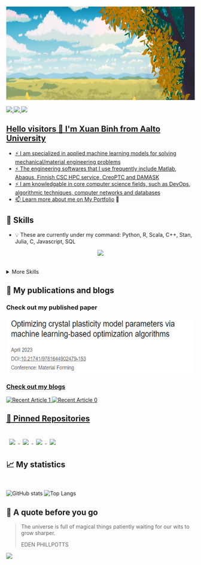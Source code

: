 <!--
**SpringNuance/SpringNuance** is a ✨ _special_ ✨ repository because its `README.md` (this file) appears on your GitHub profile.
-->

<a target="_blank"><img src="https://github.com/SpringNuance/SpringNuance/blob/main/background.png" alt="background" width=auto height="250"> 

<a target="LinkedIn Badge" href="https://www.linkedin.com/in/xuanbinh"><img src="https://img.shields.io/badge/LinkedIn-Profile-informational?style=flat&logo=linkedin&logoColor=white&color=0D76A8" height="25" />
<a target="ResearchGate Badge" href="https://www.researchgate.net/profile/Binh-Nguyen-156"><img src="https://img.shields.io/badge/ResearchGate-00CCBB?style=for-the-badge&logo=ResearchGate&logoColor=white" height="25" />
<a target="Medium Badge" href="https://medium.com/@xuanbinh.dev"><img src="https://img.shields.io/badge/Medium-12100E?style=for-the-badge&logo=medium&logoColor=white" height="25" />

## Hello visitors 👋 I'm Xuan Binh from Aalto University



- :zap: I am specialized in applied machine learning models for solving mechanical/material engineering problems
- :zap: The engineering softwares that I use frequently include Matlab, Abaqus, Finnish CSC HPC service, CreoPTC and DAMASK 
- :zap: I am knowledgable in core computer science fields, such as DevOps, algorithmic techniques, computer networks and databases
- 📫 Learn more about me on [My Portfolio](https://springnuance.github.io) :dart:
  
## 💼 Skills

- :bulb: These are currently under my command: Python, R, Scala, C++, Stan, Julia, C, Javascript, SQL

<p align="center">
  <a href="https://skillicons.dev">
    <img src="https://skillicons.dev/icons?i=py,pytorch,tensorflow,matlab,r,scala,cpp,postgres,bash&perline=9"/>
  </a>
</p>
<br> 

<details>
<summary>More Skills</summary>
  
<p align="center">
  <a href="https://skillicons.dev">
    <img src="https://skillicons.dev/icons?i=git,linux,bash,docker,c,aws,gcp,kubernetes,latex&perline=9"/>
  </a>
</p>
<br> 

</details>

## :notebook_with_decorative_cover: My publications and blogs

### Check out my published paper
<a target="_blank" href="https://www.researchgate.net/publication/370122286_Optimizing_crystal_plasticity_model_parameters_via_machine_learning-based_optimization_algorithms"><img src="https://github.com/SpringNuance/SpringNuance/blob/main/publication1.png" alt="Recent Paper 0" width=auto height="150"> 
  
### Check out my blogs
<a target="_blank" href="https://github-readme-medium-recent-article.vercel.app/medium/@xuanbinh.dev/1"><img src="https://github-readme-medium-recent-article.vercel.app/medium/@xuanbinh.dev/1" alt="Recent Article 1"> 
<a target="_blank" href="https://github-readme-medium-recent-article.vercel.app/medium/@xuanbinh.dev/0"><img src="https://github-readme-medium-recent-article.vercel.app/medium/@xuanbinh.dev/0" alt="Recent Article 0"> 

## 📌 Pinned Repositories

<br>

<a href="https://github.com/SpringNuance/Crystal-Plasticity-Journal-Project">
  <img align="center" style="margin:0.5rem" src="https://github-readme-stats.vercel.app/api/pin/?username=SpringNuance&repo=Crystal-Plasticity-Journal-Project&title_color=ffffff&text_color=c9cacc&icon_color=4AB197&bg_color=1A2B34" />
</a>

<a href="https://github.com/SpringNuance/Abaqus-Macromechanics-Project">
  <img align="center" style="margin:0.5rem" src="https://github-readme-stats.vercel.app/api/pin/?username=SpringNuance&repo=Abaqus-Macromechanics-Project&title_color=ffffff&text_color=c9cacc&icon_color=4AB197&bg_color=1A2B34" />
</a>

<a href="https://github.com/SpringNuance/RVE-Micromechanics-Project">
  <img align="center" style="margin:0.5rem" src="https://github-readme-stats.vercel.app/api/pin/?username=SpringNuance&repo=RVE-Micromechanics-Project&title_color=ffffff&text_color=c9cacc&icon_color=4AB197&bg_color=1A2B34" />
</a>

<a href="https://github.com/SpringNuance/chat_application_GUI-version">
  <img align="center" style="margin:0.5rem" src="https://github-readme-stats.vercel.app/api/pin/?username=SpringNuance&repo=chat_application_GUI-version&title_color=ffffff&text_color=c9cacc&icon_color=4AB197&bg_color=1A2B34" />
</a>

</br>

## 📈 My statistics
</br>

![GitHub stats](https://github-readme-stats.vercel.app/api?username=SpringNuance\&rank_icon=github&theme=tokyonight\&hide=issues)
![Top Langs](https://github-readme-stats.vercel.app/api/top-langs/?username=SpringNuance&layout=compact&theme=tokyonight&hide=glsl,tex,html,jupyter%20notebook)

## 📣 A quote before you go

> The universe is full of magical things patiently waiting for our wits to grow sharper.
>
> EDEN PHILLPOTTS

<p align="left">
  <img src="https://capsule-render.vercel.app/api?type=waving&color=gradient&height=100&section=footer"/>
</p>

<!--
<br>

<a href="https://github.com/SpringNuance/pomegradient">
  <img align="center" style="margin:0.5rem" src="https://github-readme-stats.vercel.app/api/pin/?username=SpringNuance&repo=pomegradient&title_color=ffffff&text_color=c9cacc&icon_color=4AB197&bg_color=1A2B34" />
</a>

<br>

<a href="https://github.com/SpringNuance/ng-limeade">
  <img align="center" style="margin:0.5rem" src="https://github-readme-stats.vercel.app/api/pin/?username=SpringNuance&repo=ng-limeade&title_color=ffffff&text_color=c9cacc&icon_color=4AB197&bg_color=1A2B34" />
</a>

<a href="https://github.com/SpringNuance/officeapi">
  <img align="center" style="margin:0.5rem" src="https://github-readme-stats.vercel.app/api/pin/?username=SpringNuance&repo=officeapi&title_color=ffffff&text_color=c9cacc&icon_color=4AB197&bg_color=1A2B34" />
</a>
-->

 <!--
### Mini Projects I have created. You can try them live by clicking on the cards!
[![Readme Card](https://github-readme-stats.vercel.app/api/pin/?username=SpringNuance&repo=multiple-choice-app&show_description=false)](https://multiple-choice-app-nuance.herokuapp.com/auth/login) 
[![Readme Card](https://github-readme-stats.vercel.app/api/pin/?username=SpringNuance&repo=etch-a-sketch&show_description=false)](https://springnuance.github.io/etch-a-sketch/) 
[![Readme Card](https://github-readme-stats.vercel.app/api/pin/?username=SpringNuance&repo=rock-paper-scissors&show_description=true)](https://springnuance.github.io/rock-paper-scissors/) 
[![Readme Card](https://github-readme-stats.vercel.app/api/pin/?username=SpringNuance&repo=calculator&show_description=false)](https://springnuance.github.io/calculator/)
 -->

 <!--
### My game group project of Dungeon Crawler. I implement Depth First Search for maze generation!
<img src="https://github.com/SpringNuance/Dungeon-Crawler/blob/main/DungeonCrawler.jpg" alt="Dungeon Crawler" width="650" height="350">
  
### My multithreaded chat application featuring duplex private messages, group messages and file transfer. 
### Support both IPv4 and IPv6, local and different network connections.
<img src="https://github.com/SpringNuance/SpringNuance/blob/main/chat-application.png" alt="Chat-application" width="650" height="350">
-->

<!--## &#x1f4c8; GitHub Stats

<br>

<a href="https://github.com/SpringNuance">
  <img align="center" style="margin:0.5rem" src="https://github-readme-stats.vercel.app/api/top-langs/?username=SpringNuance&hide=html,css&title_color=ffffff&text_color=c9cacc&icon_color=4AB197&bg_color=1A2B34" />
</a>

<a href="https://github.com/SpringNuance">
  <img align="center" style="margin:0.5rem" src="https://github-readme-stats.vercel.app/api?username=SpringNuance&show_icons=true&line_height=27&count_private=true&title_color=ffffff&text_color=c9cacc&icon_color=4AB097&bg_color=1A2B34" alt="Martin's GitHub Stats" />
</a>
-->


